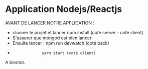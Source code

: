 # Application Nodejs/Reactjs

AVANT DE LANCER NOTRE APPLICATION : 
- clonner le projet et lancer npm install (coté server - coté client)
- S'assurer que mongod est bien lancer
- Ensuite lancer : npm run devwatch (coté back)
-                  yarn start (coté client)


A bientot.

